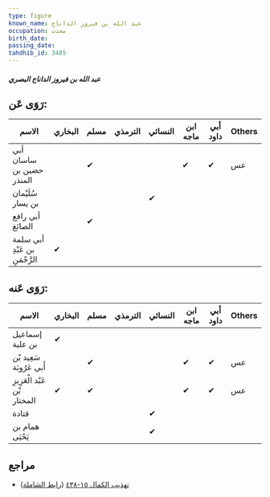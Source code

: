 ```yaml
---
type: figure
known_name: عبد الله بن فيروز الداناج
occupation: محدث
birth_date:
passing_date:
tahdhib_id: 3485
---
```

##### عبد الله بن فيروز الداناج البصري

## رَوَى عَن:
| الاسم                          | البخاري | مسلم | الترمذي | النسائي | ابن ماجه | أبي داود | Others |
| ------------------------------ | ------- | ---- | ------- | ------- | -------- | -------- | ------ |
| أبي ساسان حضين بن المنذر       |         | ✔    |         |         | ✔        | ✔        | عس     |
| سُلَيْمان بن يسار              |         |      |         | ✔       |          |          |        |
| أبي رافع الصائغ                |         | ✔    |         |         |          |          |        |
| أبي سلمة بن عَبْدِ الرَّحْمَنِ | ✔       |      |         |         |          |          |        |
## رَوَى عَنه:
| الاسم                        | البخاري | مسلم | الترمذي | النسائي | ابن ماجه | أبي داود | Others |
| ---------------------------- | ------- | ---- | ------- | ------- | -------- | -------- | ------ |
| إسماعيل بن علية              | ✔       |      |         |         |          |          |        |
| سَعِيد بْن أَبي عَرُوبَة     |         | ✔    |         |         | ✔        | ✔        | عس     |
| عَبْد الْعَزِيزِ بْن المختار | ✔       | ✔    |         |         | ✔        | ✔        | عس     |
| قتادة                        |         |      |         | ✔       |          |          |        |
| همام بن يَحْيَى              |         |      |         | ✔       |          |          |        |
## مراجع
- [تهذيب الكمال ١٥-٤٣٨](obsidian://open?vault=Tahdhib-al-Kamal&file=Figures/٣٤٨٥-عبد%20الله%20بن%20فيروز%20الداناج%20البصري) ([رابط الشاملة](https://shamela.ws/book/3722/7922))